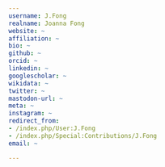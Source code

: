 ```yaml
---
username: J.Fong
realname: Joanna Fong
website: ~
affiliation: ~
bio: ~
github: ~
orcid: ~
linkedin: ~
googlescholar: ~
wikidata: ~
twitter: ~
mastodon-url: ~
meta: ~
instagram: ~
redirect_from:
- /index.php/User:J.Fong
- /index.php/Special:Contributions/J.Fong
email: ~

---
```

